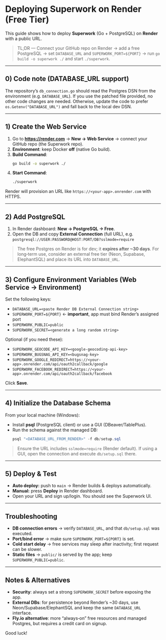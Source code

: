# Deploying Superwork on Render (Free Tier)

This guide shows how to deploy **Superwork** (Go + PostgreSQL) on **Render** with a public URL.

> TL;DR — Connect your GitHub repo on Render → add a free PostgreSQL → set `DATABASE_URL` and `SUPERWORK_PORT=${PORT}` → run `go build -o superwork ./` and start `./superwork`.

---

## 0) Code note (DATABASE_URL support)
The repository’s `db_connection.go` should read the Postgres DSN from the environment (e.g. `DATABASE_URL`). If you use the patched file provided, no other code changes are needed. Otherwise, update the code to prefer `os.Getenv("DATABASE_URL")` and fall back to the local dev DSN.

---

## 1) Create the Web Service
1. Go to **https://render.com** → **New → Web Service** → connect your GitHub repo (the Superwork repo).
2. **Environment**: keep Docker **off** (native Go build).
3. **Build Command**:  
   ```bash
   go build -o superwork ./
   ```
4. **Start Command**:  
   ```bash
   ./superwork
   ```
Render will provision an URL like `https://<your-app>.onrender.com` with HTTPS.

---

## 2) Add PostgreSQL
1. In Render dashboard: **New → PostgreSQL → Free**.
2. Open the DB and copy **External Connection** (full URL), e.g.  
   `postgresql://USER:PASSWORD@HOST:PORT/DB?sslmode=require`

> The free Postgres on Render is for dev; it **expires after ~30 days**. For long‑term use, consider an external free tier (Neon, Supabase, ElephantSQL) and place its URL into `DATABASE_URL`.

---

## 3) Configure Environment Variables (Web Service → Environment)
Set the following keys:
- `DATABASE_URL=<paste Render DB External Connection string>`
- `SUPERWORK_PORT=${PORT}`  ← **important**, app must bind Render’s assigned port
- `SUPERWORK_PUBLIC=public`
- `SUPERWORK_SECRET=<generate a long random string>`

Optional (if you need these):
- `SUPERWORK_GEOCODE_API_KEY=<google-geocoding-api-key>`
- `SUPERWORK_BUGSNAG_API_KEY=<bugsnag-key>`
- `SUPERWORK_GOOGLE_REDIRECT=https://<your-app>.onrender.com/api/oauth2callback/google`
- `SUPERWORK_FACEBOOK_REDIRECT=https://<your-app>.onrender.com/api/oauth2callback/facebook`

Click **Save**.

---

## 4) Initialize the Database Schema
From your local machine (Windows):
- Install **psql** (PostgreSQL client) or use a GUI (DBeaver/TablePlus).
- Run the schema against the managed DB:
  ```powershell
  psql "<DATABASE_URL_FROM_RENDER>" -f db/setup.sql
  ```
> Ensure the URL includes `sslmode=require` (Render default). If using a GUI, open the connection and execute `db/setup.sql` there.

---

## 5) Deploy & Test
- **Auto deploy:** push to `main` → Render builds & deploys automatically.
- **Manual:** press **Deploy** in Render dashboard.
- Open your URL and sign up/login. You should see the Superwork UI.

---

## Troubleshooting
- **DB connection errors** → verify `DATABASE_URL`, and that `db/setup.sql` was executed.
- **Port/bind error** → make sure `SUPERWORK_PORT=${PORT}` is set.
- **Cold start delay** → free services may sleep after inactivity; first request can be slower.
- **Static files** → `public/` is served by the app; keep `SUPERWORK_PUBLIC=public`.

---

## Notes & Alternatives
- **Security**: always set a strong `SUPERWORK_SECRET` before exposing the app.
- **External DBs**: for persistence beyond Render’s ~30 days, use Neon/Supabase/ElephantSQL and keep the same `DATABASE_URL` interface.
- **Fly.io alternative**: more “always‑on” free resources and managed Postgres, but requires a credit card on signup.

Good luck!